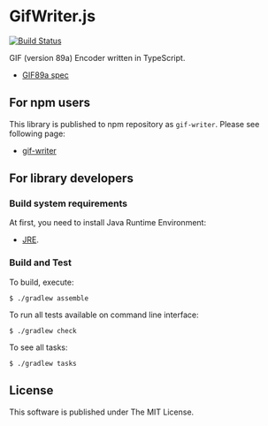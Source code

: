 GifWriter.js
====================

[![Build Status](https://travis-ci.org/nobuoka/GifWriter.js.svg?branch=dev)](https://travis-ci.org/nobuoka/GifWriter.js)

GIF (version 89a) Encoder written in TypeScript.

* [GIF89a spec](http://www.w3.org/Graphics/GIF/spec-gif89a.txt)

## For npm users

This library is published to npm repository as `gif-writer`.
Please see following page:

* [gif-writer](https://www.npmjs.com/package/gif-writer)

## For library developers

### Build system requirements

At first, you need to install Java Runtime Environment:

* [JRE](http://www.oracle.com/technetwork/java/javase/downloads/index.html).

### Build and Test

To build, execute:

````
$ ./gradlew assemble
````

To run all tests available on command line interface:

````
$ ./gradlew check
````

To see all tasks:

````
$ ./gradlew tasks
````

## License

This software is published under The MIT License.

